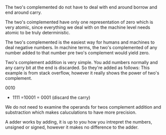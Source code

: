
The two's complemented do not have to deal with end around borrow and end around carry. 

The two's coimplemented have only one representation of zero which is very atomic, since everything we deal with on the machine level needs atomic to be truly deterministic. 

The two's complemented is the easiest way for humans and machines to deal negative numbers. In machine terms, the two's complemented of any number added to that number pre two's complement would yield zero. 

Two's complement addition is very simple. You add numbers normally and any carry bit at the end is discarded. So they're added as follows: This example is from stack overflow, however it really shows the power of two's complement. 

  0010
+ 1111
=10001
= 0001 (discard the carry)

We do not need to examine the operands for twos complement addition and substraction which makes caluculations to have more precision. 

A adder works by adding, it is up to you how you intrepret the numbers, unsigned or signed, however it makes no difference to the adder. 




